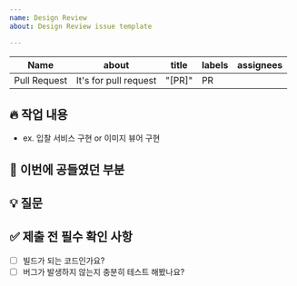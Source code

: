 ```yaml
---
name: Design Review
about: Design Review issue template

---
```


|Name|about|title|labels|assignees|
|---|---|---|---|---|
|Pull Request|It's for pull request|"[PR]"|PR||


## 🔥 작업 내용
<!-- 작업이 된 기능을 상세하게 적어주세요! -->
- ex. 입찰 서비스 구현 or 이미지 뷰어 구현


## 📝 이번에 공들였던 부분
<!-- 코드 리뷰에 참고할 만한 내용을 적어주세요.
  이번에 특정 부분들을 집중해서 작성하셨다면, 그 부분에 대해서 설명해주세요! -->


## 💡 질문
<!-- 이번 작업을 하면서 가졌던 질문을 공유해주세요.
     어떤 질문이든지 좋습니다! -->


## ✅ 제출 전 필수 확인 사항
- [ ] 빌드가 되는 코드인가요? <!-- 빌드가 되지 않는 코드는 절대 merge 될 수 없습니다. -->
- [ ] 버그가 발생하지 않는지 충분히 테스트 해봤나요? <!-- 버그가 발생하는걸 알면서 QA를 넘기는건 매우 무책임한 행동입니다. -->
